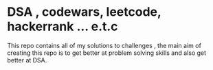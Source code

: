 # DSA , codewars, leetcode, hackerrank ... e.t.c
 This repo contains all of my solutions to challenges , the main aim of creating this repo is to get better at problem solving skills and also get better at DSA. 

 <br>
 
